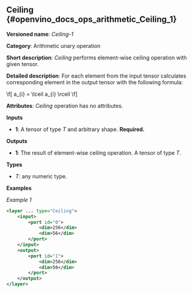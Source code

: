 ## Ceiling <a name="Ceiling"></a> {#openvino_docs_ops_arithmetic_Ceiling_1}

**Versioned name**: *Ceiling-1*

**Category**: Arithmetic unary operation

**Short description**: *Ceiling* performs element-wise ceiling operation with given tensor.

**Detailed description**: For each element from the input tensor calculates corresponding
element in the output tensor with the following formula:

\f[
a_{i} = \lceil a_{i} \rceil
\f]

**Attributes**: *Ceiling* operation has no attributes.

**Inputs**

* **1**: A tensor of type *T* and arbitrary shape. **Required.**

**Outputs**

* **1**: The result of element-wise ceiling operation. A tensor of type *T*.

**Types**

* *T*: any numeric type.


**Examples**

*Example 1*

```xml
<layer ... type="Ceiling">
    <input>
        <port id="0">
            <dim>256</dim>
            <dim>56</dim>
        </port>
    </input>
    <output>
        <port id="1">
            <dim>256</dim>
            <dim>56</dim>
        </port>
    </output>
</layer>
```

